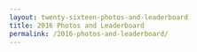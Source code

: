 ```yaml
---
layout: twenty-sixteen-photos-and-leaderboard
title: 2016 Photos and Leaderboard
permalink: /2016-photos-and-leaderboard/
---
```

